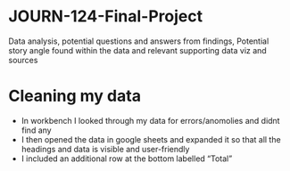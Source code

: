 # JOURN-124-Final-Project
Data analysis, potential questions and answers from findings, Potential story angle found within the data and relevant supporting data viz and sources

# Cleaning my data
* In workbench I looked through my data for errors/anomolies and didnt find any
* I then opened the data in google sheets and expanded it so that all the headings and data is visible and user-friendly
* I included an additional row at the bottom labelled “Total”









